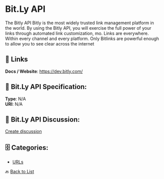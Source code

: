 # Bit.Ly API


The Bitly API Bitly is the most widely trusted link management platform in the world.  By using the Bitly API, you will exercise the full power of your links through automated link customization, mo. Links are everywhere.  Within every channel and every platform. Only Bitlinks are powerful enough to allow you to see clear across the internet

##  🔗 Links
**Docs / Website**: https://dev.bitly.com/

## 🧬 Bit.Ly API Specification:
**Type**: N/A  
**URI**: N/A

## 💬 Bit.Ly API Discussion:
[Create discussion](https://github.com/apis-list/apis-list/discussions/new)

## 🗄️ Categories:
- [URLs](https://github.com/apis-list/apis-list#urls-)




🔙 [Back to List](https://github.com/apis-list/apis-list)
